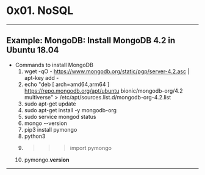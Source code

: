 # 0x01. NoSQL
---

## Example: MongoDB: Install MongoDB 4.2 in Ubuntu 18.04
- Commands to install MongoDB
  1. wget -qO - https://www.mongodb.org/static/pgp/server-4.2.asc | apt-key add -
  2. echo "deb [ arch=amd64,arm64 ] https://repo.mongodb.org/apt/ubuntu bionic/mongodb-org/4.2 multiverse" > /etc/apt/sources.list.d/mongodb-org-4.2.list
  3. sudo apt-get update
  4. sudo apt-get install -y mongodb-org
  5. sudo service mongod status
  6. mongo --version
  7. pip3 install pymongo
  8. python3
  9. >>> import pymongo
  10. pymongo.__version__
---

